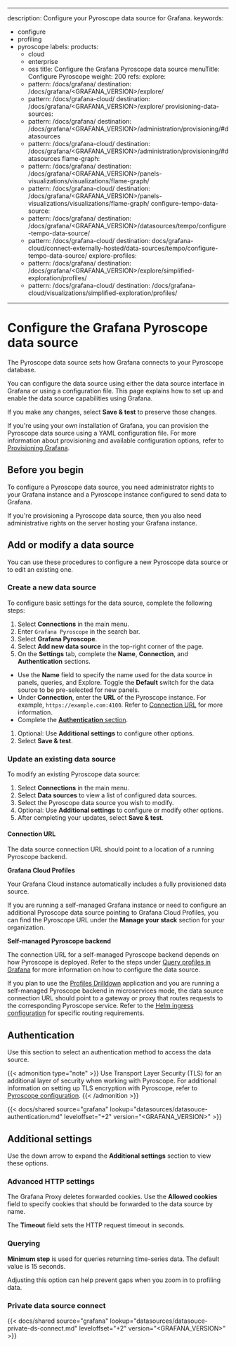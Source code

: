 -----

description: Configure your Pyroscope data source for Grafana.
keywords:

- configure
- profiling
- pyroscope
  labels:
  products:
  - cloud
  - enterprise
  - oss
    title: Configure the Grafana Pyroscope data source
    menuTitle: Configure Pyroscope
    weight: 200
    refs:
    explore:
  - pattern: /docs/grafana/
    destination: /docs/grafana/\<GRAFANA\_VERSION\>/explore/
  - pattern: /docs/grafana-cloud/
    destination: /docs/grafana/\<GRAFANA\_VERSION\>/explore/
    provisioning-data-sources:
  - pattern: /docs/grafana/
    destination: /docs/grafana/\<GRAFANA\_VERSION\>/administration/provisioning/\#datasources
  - pattern: /docs/grafana-cloud/
    destination: /docs/grafana/\<GRAFANA\_VERSION\>/administration/provisioning/\#datasources
    flame-graph:
  - pattern: /docs/grafana/
    destination: /docs/grafana/\<GRAFANA\_VERSION\>/panels-visualizations/visualizations/flame-graph/
  - pattern: /docs/grafana-cloud/
    destination: /docs/grafana/\<GRAFANA\_VERSION\>/panels-visualizations/visualizations/flame-graph/
    configure-tempo-data-source:
  - pattern: /docs/grafana/
    destination: /docs/grafana/\<GRAFANA\_VERSION\>/datasources/tempo/configure-tempo-data-source/
  - pattern: /docs/grafana-cloud/
    destination: docs/grafana-cloud/connect-externally-hosted/data-sources/tempo/configure-tempo-data-source/
    explore-profiles:
  - pattern: /docs/grafana/
    destination: /docs/grafana/\<GRAFANA\_VERSION\>/explore/simplified-exploration/profiles/
  - pattern: /docs/grafana-cloud/
    destination: /docs/grafana-cloud/visualizations/simplified-exploration/profiles/

-----

# Configure the Grafana Pyroscope data source

The Pyroscope data source sets how Grafana connects to your Pyroscope database.

You can configure the data source using either the data source interface in Grafana or using a configuration file.
This page explains how to set up and enable the data source capabilities using Grafana.

If you make any changes, select **Save & test** to preserve those changes.

If you're using your own installation of Grafana, you can provision the Pyroscope data source using a YAML configuration file.
For more information about provisioning and available configuration options, refer to [Provisioning Grafana](ref:provisioning-data-sources).

## Before you begin

To configure a Pyroscope data source, you need administrator rights to your Grafana instance and a Pyroscope instance configured to send data to Grafana.

If you're provisioning a Pyroscope data source, then you also need administrative rights on the server hosting your Grafana instance.

## Add or modify a data source

You can use these procedures to configure a new Pyroscope data source or to edit an existing one.

### Create a new data source

To configure basic settings for the data source, complete the following steps:

1. Select **Connections** in the main menu.
2. Enter `Grafana Pyroscope` in the search bar.
3. Select **Grafana Pyroscope**.
4. Select **Add new data source** in the top-right corner of the page.
5. On the **Settings** tab, complete the **Name**, **Connection**, and **Authentication** sections.

<!-- end list -->

- Use the **Name** field to specify the name used for the data source in panels, queries, and Explore. Toggle the **Default** switch for the data source to be pre-selected for new panels.
- Under **Connection**, enter the **URL** of the Pyroscope instance. For example, `https://example.com:4100`. Refer to [Connection URL](#connection-url) for more information.
- Complete the [**Authentication** section](#authentication).

<!-- end list -->

1. Optional: Use **Additional settings** to configure other options.
2. Select **Save & test**.

### Update an existing data source

To modify an existing Pyroscope data source:

1. Select **Connections** in the main menu.
2. Select **Data sources** to view a list of configured data sources.
3. Select the Pyroscope data source you wish to modify.
4. Optional: Use **Additional settings** to configure or modify other options.
5. After completing your updates, select **Save & test**.

#### Connection URL

The data source connection URL should point to a location of a running Pyroscope backend.

**Grafana Cloud Profiles**

Your Grafana Cloud instance automatically includes a fully provisioned data source.

If you are running a self-managed Grafana instance or need to configure an additional Pyroscope data source pointing to Grafana Cloud Profiles, you can find the Pyroscope URL under the **Manage your stack** section for your organization.

**Self-managed Pyroscope backend**

The connection URL for a self-managed Pyroscope backend depends on how Pyroscope is deployed.
Refer to the steps under [Query profiles in Grafana](https://grafana.com/docs/pyroscope/\<PYROSCOPE_VERSION\>/deploy-kubernetes/helm/#query-profiles-in-grafana) for more information on how to configure the data source.

If you plan to use the [Profiles Drilldown](ref:explore-profiles) application and you are running a self-managed Pyroscope backend in microservices mode, the data source connection URL should point to a gateway or proxy that routes requests to the corresponding Pyroscope service.
Refer to the [Helm ingress configuration](https://github.com/grafana/pyroscope/blob/main/operations/pyroscope/helm/pyroscope/templates/ingress.yaml) for specific routing requirements.

## Authentication

Use this section to select an authentication method to access the data source.

{{\< admonition type="note" \>}}
Use Transport Layer Security (TLS) for an additional layer of security when working with Pyroscope.
For additional information on setting up TLS encryption with Pyroscope, refer to [Pyroscope configuration](https://grafana.com/docs/pyroscope/\<PYROSCOPE_VERSION\>/configure-server/reference-configuration-parameters/).
{{\< /admonition \>}}

{{\< docs/shared source="grafana" lookup="datasources/datasouce-authentication.md" leveloffset="+2" version="\<GRAFANA\_VERSION\>" \>}}

## Additional settings

Use the down arrow to expand the **Additional settings** section to view these options.

### Advanced HTTP settings

The Grafana Proxy deletes forwarded cookies. Use the **Allowed cookies** field to specify cookies that should be forwarded to the data source by name.

The **Timeout** field sets the HTTP request timeout in seconds.

### Querying

**Minimum step** is used for queries returning time-series data. The default value is 15 seconds.

Adjusting this option can help prevent gaps when you zoom in to profiling data.

### Private data source connect

{{\< docs/shared source="grafana" lookup="datasources/datasouce-private-ds-connect.md" leveloffset="+2" version="\<GRAFANA\_VERSION\>" \>}}
